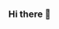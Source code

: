 ### Hi there 👋

<!--
**edaaydinea/edaaydinea** is a ✨ _special_ ✨ repository because its `README.md` (this file) appears on your GitHub profile.

Here are some ideas to get you started:

- 🎓 I'm currently MicroMaster student in Artificial Intelligence at Columbia University.
- 💻 I'm currently working as Machine Learning and Data Science Volunteer Researcher at Arterys. 
- 🔭 I’m currently working on development of machine learning resarch, apply medical image processing techniques to build, maintain, and improve analytics COVID-19 datasets to gain actionable insights. 
- 🌱 I’m currently learning R language. Besides that Korean, Spanish language.😃
- 👯 I’m looking to collaborate on AI in Healthcare. 
- 💬 Get in touch ai.codingwoman@outlook.com
- 📫 How to reach me: 
  - Linkedin : https://www.linkedin.com/in/edaaydinea/
  - Twitter : https://mobile.twitter.com/edaaydinea
  - Personal Blog: https://aicodingwoman.home.blog/

